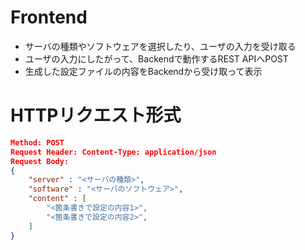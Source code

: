 # Frontend

- サーバの種類やソフトウェアを選択したり、ユーザの入力を受け取る
- ユーザの入力にしたがって、Backendで動作するREST APIへPOST
- 生成した設定ファイルの内容をBackendから受け取って表示

# HTTPリクエスト形式

```json
Method: POST
Request Header: Content-Type: application/json
Request Body:
{
    "server" : "<サーバの種類>",
    "software" : "<サーバのソフトウェア>",
    "content" : [
        "<箇条書きで設定の内容1>",
        "<箇条書きで設定の内容2>",
    ]
}
```